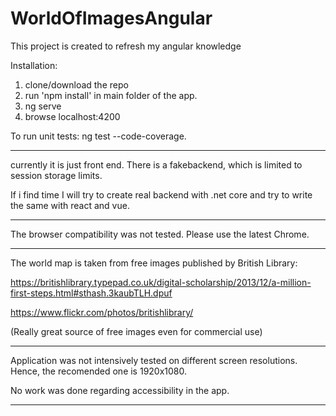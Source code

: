 
# WorldOfImagesAngular

This project is created to refresh my angular knowledge


Installation:
1. clone/download the repo
2. run 'npm install' in main folder of the app.
3. ng serve
4. browse localhost:4200

To run unit tests: ng test --code-coverage.


----------------------------------------
currently it is just front end. There is a fakebackend, which is limited to session storage limits.

If i find time I will try to create real backend with .net core and try to write the same with react and vue.

----------------------------------------

The browser compatibility was not tested. Please use the latest Chrome.

----------------------------------------

The world map is taken from free images published by British Library:

https://britishlibrary.typepad.co.uk/digital-scholarship/2013/12/a-million-first-steps.html#sthash.3kaubTLH.dpuf

https://www.flickr.com/photos/britishlibrary/

(Really great source of free images even for commercial use)

----------------------------------------

Application was not intensively tested on different screen resolutions. Hence, the recomended one is 1920x1080.

No work was done regarding accessibility in the app.

----------------------------------------
